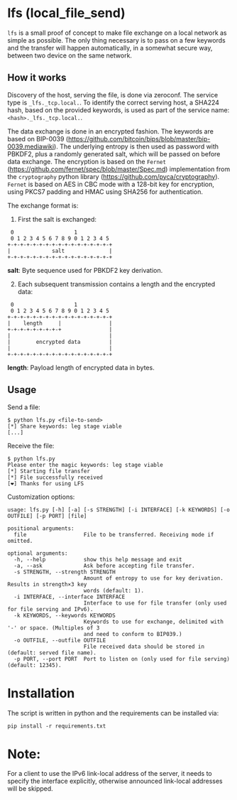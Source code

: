 # lfs (local_file_send)

`lfs` is a small proof of concept to make file exchange on a local network as simple as possible.
The only thing necessary is to pass on a few keywords and the transfer will happen automatically, in a somewhat secure way, between two device on the same network.

## How it works

Discovery of the host, serving the file, is done via zeroconf.
The service type is `_lfs._tcp.local.`.
To identify the correct serving host, a SHA224 hash, based on the provided keywords, is used as part of the service name: `<hash>._lfs._tcp.local.`.

The data exchange is done in an encrypted fashion.
The keywords are based on BIP-0039 (https://github.com/bitcoin/bips/blob/master/bip-0039.mediawiki).
The underlying entropy is then used as password with PBKDF2, plus a randomly generated salt, which will be passed on before data exchange.
The encryption is based on the `Fernet` (https://github.com/fernet/spec/blob/master/Spec.md) implementation from the `cryptography` python library (https://github.com/pyca/cryptography).
`Fernet` is based on AES in CBC mode with a 128-bit key for encryption, using PKCS7 padding and 
HMAC using SHA256 for authentication.

The exchange format is:
1. First the salt is exchanged:
```
 0                   1
 0 1 2 3 4 5 6 7 8 9 0 1 2 3 4 5
+-+-+-+-+-+-+-+-+-+-+-+-+-+-+-+-+
|             salt              |
+-+-+-+-+-+-+-+-+-+-+-+-+-+-+-+-+
```
**salt**: Byte sequence used for PBKDF2 key derivation.

2. Each subsequent transmission contains a length and the encrypted data:
```
 0                   1
 0 1 2 3 4 5 6 7 8 9 0 1 2 3 4 5
+-+-+-+-+-+-+-+-+-+-+-+-+-+-+-+-+
|    length     |               |
+-+-+-+-+-+-+-+-+               |
|                               |
|        encrypted data         |
|                               |
+-+-+-+-+-+-+-+-+-+-+-+-+-+-+-+-+
```
**length**: Payload length of encrypted data in bytes.

## Usage

Send a file:
```shell
$ python lfs.py <file-to-send>
[*] Share keywords: leg stage viable
[...]
```

Receive the file:
```shell
$ python lfs.py
Please enter the magic keywords: leg stage viable
[*] Starting file transfer
[*] File successfully received
[❤] Thanks for using LFS
```

Customization options:
```
usage: lfs.py [-h] [-a] [-s STRENGTH] [-i INTERFACE] [-k KEYWORDS] [-o OUTFILE] [-p PORT] [file]

positional arguments:
  file                  File to be transferred. Receiving mode if omitted.

optional arguments:
  -h, --help            show this help message and exit
  -a, --ask             Ask before accepting file transfer.
  -s STRENGTH, --strength STRENGTH
                        Amount of entropy to use for key derivation. Results in strength×3 key
                        words (default: 1).
  -i INTERFACE, --interface INTERFACE
                        Interface to use for file transfer (only used for file serving and IPv6).
  -k KEYWORDS, --keywords KEYWORDS
                        Keywords to use for exchange, delimited with '-' or space. (Multiples of 3
                        and need to conform to BIP039.)
  -o OUTFILE, --outfile OUTFILE
                        File received data should be stored in (default: served file name).
  -p PORT, --port PORT  Port to listen on (only used for file serving) (default: 12345).
```

# Installation

The script is written in python and the requirements can be installed via:
```shell
pip install -r requirements.txt
```

# Note:

For a client to use the IPv6 link-local address of the server, it needs to specify the interface explicitly, otherwise announced link-local addresses will be skipped.
